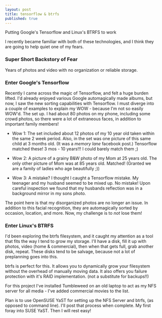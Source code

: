 ```yaml
---
layout: post
title: tensorflow & btrfs
published: true
---
```


Putting Google's Tensorflow and Linux's BTRFS to work

I recently became familiar with both of these technologies, and I think they are going to help quiet one of my fears.

### Super Short Backstory of Fear
Years of photos and video with no organization or reliable storage.

### Enter Google's Tensorflow 
Recently I came across the magic of Tensorflow, and felt a huge burden lifted. I'd already enjoyed various Google automagically made albums, but now, I saw the new sorting capabilities with Tensorflow. I must diverge into a couple of examples to explain my WOW - because I'm not so easily WOW'd. The set up. I had about 80 photos on my phone, including some crowd photos, so there were a lot of extraneous faces, in addition to important family members! 

- Wow 1: The set included about 12 photos of my 10 year old taken within the same 2 week period.  Also, in the set was one picture of this same child at 3 months old. (It was a _memory lane_ facebook post.) Tensorflow matched these! 3 mos - 10 years!!! I could barely match them ;)

- Wow 2: A picture of a grainy B&W photo of my Mom at 25 years old. The only other picture of Mom was at 85 years old. Matched! (Granted we are a family of ladies who age beautifully ;))

- Wow 3: A mistake? I thought I caught a Tensorflow mistake. My teenager and my husband seemed to be mixed up. No mistake! Upon careful inspection we found that my husbands reflection was in a background mirror in my sons photo.

The point here is that my disorganized photos are no longer an issue. In addition to this facial recognition, they are automagically sorted by occasion, location, and more. Now, my challenge is to _not_ lose them!

### Enter Linux's BTRFS

I'd been exploring the btrfs filesystem, and it caught my attention as a tool that fits the way I tend to grow my storage. I'll have a disk, fill it up with photos, video (home & commercial), then when that gets full, grab another disk, repeat. These disks tend to be salvage, because not a lot of preplanning goes into this.

btrfs is perfect for this. It allows you to dynamically grow your filesystem without the overhead of manually moving data. It also offers you failure protection with it's RAID implementation.  (not a substitute for backups!!)

For this project I've installed Tumbleweed on an old laptop to act as my NFS server for all media - I've added commercial movies to the list.

Plan is to use OpenSUSE YaST for setting up the NFS Server and btrfs, (as opposed to command line). I'll post that process when complete. My first foray into SUSE YaST. Then I will rest easy!

